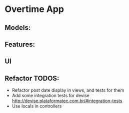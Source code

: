 # Overtime App

## Models:

## Features:

## UI

## Refactor TODOS:
  - Refactor post date display in views, and tests for them
  - Add some integration tests for devise http://devise.plataformatec.com.br/#integration-tests
  - Use locals in controllers

